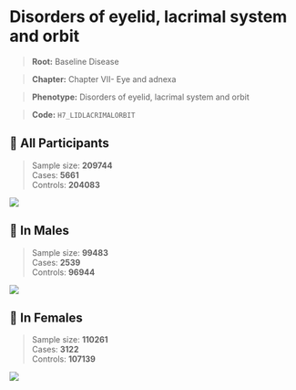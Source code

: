 # Disorders of eyelid, lacrimal system and orbit

> **Root:** Baseline Disease  

> **Chapter:** Chapter VII- Eye and adnexa  

> **Phenotype:** Disorders of eyelid, lacrimal system and orbit  

> **Code:** `H7_LIDLACRIMALORBIT`

## 🧪 All Participants  
> Sample size: **209744**  
> Cases: **5661**  
> Controls: **204083**
<img src="/Disease/Figures/ALL/Incidence/H7_LIDLACRIMALORBIT.png"/>
<CsvTable src="/Disease_Data/ALL/Incidence/COX_H7_LIDLACRIMALORBIT.csv" label="🔍 View full results" />

## 👨 In Males  
> Sample size: **99483**  
> Cases: **2539**  
> Controls: **96944**
<img src="/Disease/Figures/Male/Incidence/H7_LIDLACRIMALORBIT.png"/>
<CsvTable src="/Disease_Data/Male/Incidence/COX_H7_LIDLACRIMALORBIT.csv" label="🔍 View full results" />

## 👩 In Females  
> Sample size: **110261**  
> Cases: **3122**  
> Controls: **107139**
<img src="/Disease/Figures/Female/Incidence/H7_LIDLACRIMALORBIT.png"/>
<CsvTable src="/Disease_Data/Female/Incidence/COX_H7_LIDLACRIMALORBIT.csv" label="🔍 View full results" />
